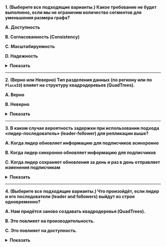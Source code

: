 

**1. (Выберите все подходящие варианты.) Какое требование не будет выполнено, если мы не ограничим количество сегментов для уменьшения размера графа?**


**A. Доступность**

**B. Согласованность (Consistency)**


**C. Масштабируемость**


**D. Надежность**

 <details>
  <summary><b>Показать</b></summary>

**A. Доступность**
> **Правильно**
>
> Запрос будет возвращать результаты медленнее, что повлияет на время отклика для пользователя.

**C. Масштабируемость**
> **Правильно**
>
> Будет непросто изменять огромный граф.
> 
</details>

--- 

**2. (Верно или Неверно) Тип разделения данных (по региону или по `PlaceID`) влияет на структуру квадродеревьев (QuadTrees).**


**A. Верно**

**B. Неверно**

 <details>
  <summary><b>Показать</b></summary>

**A. Верно**
> **Правильно**
>
> Да, влияет, поскольку у нас нет гарантии, что в каждом сегменте будет одинаковое количество мест. Однако это не будет проблемой, так как мы будем находить соседние сегменты в пределах заданного радиуса.
 </details>

--- 

**3. В каком случае вероятность задержки при использовании подхода «лидер-последователь» (leader-follower) для репликации выше?**

**A. Когда лидер обновляет информацию для подписчиков асинхронно**

**B. Когда лидер синхронно обновляет информацию для подписчиков**


**C. Когда лидер сохраняет обновления за день и раз в день отправляет изменения подписчикам**

 <details>
  <summary><b>Показать</b></summary>

**B. Когда лидер синхронно обновляет информацию для подписчиков**
> **Правильно**
>
> Лидер ждёт, пока все последователи обновят данные.

</details>

--- 

**4. (Выберите все подходящие варианты.) Что произойдёт, если лидер и его последователи (leader and followers) выйдут из строя одновременно?**


**A. Нам придётся заново создавать квадродеревья (QuadTrees).**

**B. Это повлияет на производительность.**


**C. Это повлияет на доступность.**

 <details>
  <summary><b>Показать</b></summary>

**A. Нам придётся заново создавать квадродеревья (QuadTrees).**
> **Правильно**
>
> Нам пришлось бы заново создавать квадродеревья на основе хранилищ «ключ-значение», в которых они хранились.


**B. Это повлияет на производительность.**
> **Правильно**
>
> Мы не сможем обработать ни один пользовательский запрос, что повлияет на производительность.



**C. Это повлияет на доступность.**
> **Правильно**
>
> И лидер, и последователи будут отключены, поэтому они не смогут обрабатывать запросы.

</details>
